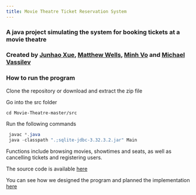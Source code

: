```yaml
---
title: Movie Theatre Ticket Reservation System
---
```



### A java project simulating the system for booking tickets at a movie theatre
### Created by [Junhao Xue](mailto:junhao.xue1@ucalgary.ca), [Matthew Wells](mailto:matthew.wells@ucalgary.ca), [Minh Vo](mailto:minh.vo1@ucalgary.ca) and [Michael Vassilev](mailto:michael.vassilev1@ucalgary.ca)		

### How to run the program
 Clone the repository or download and extract the zip file

 Go into the src folder

`cd Movie-Theatre-master/src`

 Run the following commands

```java
 javac *.java
 java -classpath ".;sqlite-jdbc-3.32.3.2.jar" Main  
 ```

Functions include browsing movies, showtimes and seats, as well as cancelling tickets and registering users.

The source code is available <a href="https://github.com/BGDanny/Movie-Theatre" target="_blank">here</a>

You can see how we designed the program and planned the implementation <a href="/assets/file/ENSF480_Project_Group27.pdf" target="_blank">here</a>


